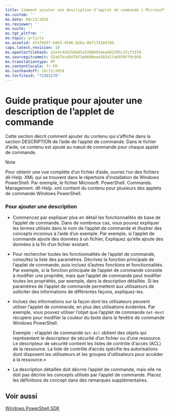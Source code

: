 ```yaml
---
title: Comment ajouter une description d’applet de commande | Microsoft Docs
ms.custom: ''
ms.date: 09/13/2016
ms.reviewer: ''
ms.suite: ''
ms.tgt_pltfrm: ''
ms.topic: article
ms.assetid: 47af9d57-bd63-4596-816a-0b717418476b
caps.latest.revision: 10
ms.openlocfilehash: a2e4c4d42566d5a52006924eab02295c37cf3159
ms.sourcegitcommit: 52a67bcd9d7bf3e8600ea4302d1fa8970ff9c998
ms.translationtype: MT
ms.contentlocale: fr-FR
ms.lasthandoff: 10/15/2019
ms.locfileid: "72361278"
---
```

# <a name="how-to-add-a-cmdlet-description"></a>Guide pratique pour ajouter une description de l’applet de commande

Cette section décrit comment ajouter du contenu qui s’affiche dans la section DESCRIPTION de l’aide de l’applet de commande. Dans le fichier d’aide, ce contenu est ajouté au nœud de commande pour chaque applet de commande.

> [!NOTE]
> Pour obtenir une vue complète d’un fichier d’aide, ouvrez l’un des fichiers dll-Help. XML qui se trouvent dans le répertoire d’installation de Windows PowerShell. Par exemple, le fichier Microsoft. PowerShell. Commands. Management. dll-Help. xml contient du contenu pour plusieurs des applets de commande Windows PowerShell.

### <a name="to-add-a-description"></a>Pour ajouter une description

- Commencez par expliquer plus en détail les fonctionnalités de base de l’applet de commande. Dans de nombreux cas, vous pouvez expliquer les termes utilisés dans le nom de l’applet de commande et illustrer des concepts inconnus à l’aide d’un exemple. Par exemple, si l’applet de commande ajoute des données à un fichier, Expliquez qu’elle ajoute des données à la fin d’un fichier existant.

- Pour rechercher toutes les fonctionnalités de l’applet de commande, consultez la liste des paramètres. Décrivez la fonction principale de l’applet de commande, puis incluez d’autres fonctions et fonctionnalités. Par exemple, si la fonction principale de l’applet de commande consiste à modifier une propriété, mais que l’applet de commande peut modifier toutes les propriétés, par exemple, dans la description détaillée. Si les paramètres de l’applet de commande permettent aux utilisateurs de solliciter des informations de différentes façons, expliquez-les.

- Incluez des informations sur la façon dont les utilisateurs peuvent utiliser l’applet de commande, en plus des utilisations évidentes. Par exemple, vous pouvez utiliser l’objet que l’applet de commande `Get-Host` récupère pour modifier la couleur du texte dans la fenêtre de commande Windows PowerShell.

  Exemple : «l’applet de commande `Get-Acl` obtient des objets qui représentent le descripteur de sécurité d’un fichier ou d’une ressource. Le descripteur de sécurité contient les listes de contrôle d'accès (ACL) de la ressource. La liste de contrôle d’accès spécifie les autorisations dont disposent les utilisateurs et les groupes d’utilisateurs pour accéder à la ressource.»

- La description détaillée doit décrire l’applet de commande, mais elle ne doit pas décrire les concepts utilisés par l’applet de commande. Placez les définitions de concept dans des remarques supplémentaires.

## <a name="see-also"></a>Voir aussi

[Windows PowerShell SDK](../windows-powershell-reference.md)
